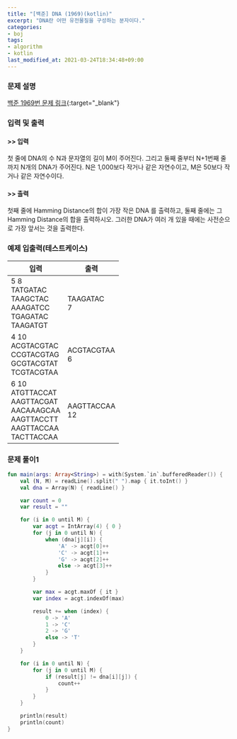 ```yaml
---
title: "[백준] DNA (1969)(kotlin)"
excerpt: "DNA란 어떤 유전물질을 구성하는 분자이다."
categories:
- boj
tags:
- algorithm
- kotlin
last_modified_at: 2021-03-24T18:34:48+09:00
---
```



### 문제 설명
[백준 1969번 문제 링크](https://www.acmicpc.net/problem/1969#description){:target="_blank"}




### 입력 및 출력
#### >> 입력
첫 줄에 DNA의 수 N과 문자열의 길이 M이 주어진다. 그리고 둘째 줄부터 N+1번째 줄까지 N개의 DNA가 주어진다. N은 1,000보다 작거나 같은 자연수이고, M은 50보다 작거나 같은 자연수이다.



#### >> 출력
첫째 줄에 Hamming Distance의 합이 가장 작은 DNA 를 출력하고, 둘째 줄에는 그 Hamming Distance의 합을 출력하시오. 그러한 DNA가 여러 개 있을 때에는 사전순으로 가장 앞서는 것을 출력한다.





### 예제 입출력(테스트케이스)


|입력|출력|
|-----|------|
|5 8<br>TATGATAC<br>TAAGCTAC<br>AAAGATCC<br>TGAGATAC<br>TAAGATGT|TAAGATAC<br>7|
|4 10<br>ACGTACGTAC<br>CCGTACGTAG<br>GCGTACGTAT<br>TCGTACGTAA|ACGTACGTAA<br>6|
|6 10<br>ATGTTACCAT<br>AAGTTACGAT<br>AACAAAGCAA<br>AAGTTACCTT<br>AAGTTACCAA<br>TACTTACCAA|AAGTTACCAA<br>12|




### 문제 풀이1
```kotlin
fun main(args: Array<String>) = with(System.`in`.bufferedReader()) {
    val (N, M) = readLine().split(" ").map { it.toInt() }
    val dna = Array(N) { readLine() }

    var count = 0
    var result = ""

    for (i in 0 until M) {
        var acgt = IntArray(4) { 0 }
        for (j in 0 until N) {
            when (dna[j][i]) {
                'A' -> acgt[0]++
                'C' -> acgt[1]++
                'G' -> acgt[2]++
                else -> acgt[3]++
            }
        }

        var max = acgt.maxOf { it }
        var index = acgt.indexOf(max)

        result += when (index) {
            0 -> 'A'
            1 -> 'C'
            2 -> 'G'
            else -> 'T'
        }
    }

    for (i in 0 until N) {
        for (j in 0 until M) {
            if (result[j] != dna[i][j]) {
                count++
            }
        }
    }

    println(result)
    println(count)
}
```
